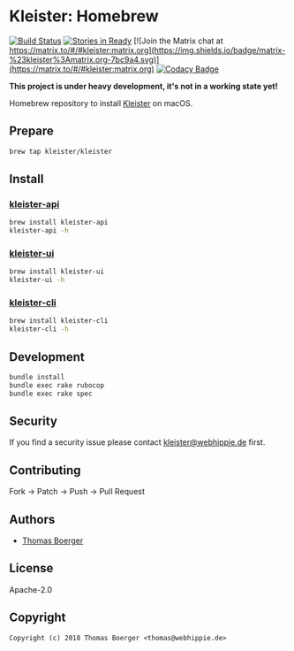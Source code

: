 # Kleister: Homebrew

[![Build Status](http://drone.kleister.tech/api/badges/kleister/homebrew-kleister/status.svg)](http://drone.kleister.tech/kleister/homebrew-kleister)
[![Stories in Ready](https://badge.waffle.io/kleister/kleister-api.svg?label=ready&title=Ready)](http://waffle.io/kleister/kleister-api)
[![Join the Matrix chat at https://matrix.to/#/#kleister:matrix.org](https://img.shields.io/badge/matrix-%23kleister%3Amatrix.org-7bc9a4.svg)](https://matrix.to/#/#kleister:matrix.org)
[![Codacy Badge](https://api.codacy.com/project/badge/Grade/2f2715f6b21d4203843e63fac80a442a)](https://www.codacy.com/app/kleister/homebrew-kleister?utm_source=github.com&amp;utm_medium=referral&amp;utm_content=kleister/homebrew-kleister&amp;utm_campaign=Badge_Grade)

**This project is under heavy development, it's not in a working state yet!**

Homebrew repository to install [Kleister](https://kleister.tech) on macOS.


## Prepare

```bash
brew tap kleister/kleister
```


## Install

### [kleister-api](https://github.com/kleister/kleister-api)

```bash
brew install kleister-api
kleister-api -h
```

### [kleister-ui](https://github.com/kleister/kleister-ui)

```bash
brew install kleister-ui
kleister-ui -h
```

### [kleister-cli](https://github.com/kleister/kleister-cli)

```bash
brew install kleister-cli
kleister-cli -h
```


## Development

```bash
bundle install
bundle exec rake rubocop
bundle exec rake spec
```


## Security

If you find a security issue please contact kleister@webhippie.de first.


## Contributing

Fork -> Patch -> Push -> Pull Request


## Authors

* [Thomas Boerger](https://github.com/tboerger)


## License

Apache-2.0


## Copyright

```
Copyright (c) 2018 Thomas Boerger <thomas@webhippie.de>
```

